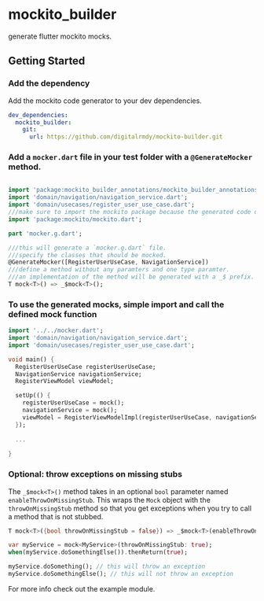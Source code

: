 # mockito_builder

generate flutter mockito mocks.

## Getting Started

### Add the dependency

Add the mockito code generator to your dev dependencies.

```yaml
dev_dependencies:
  mockito_builder:
    git:
      url: https://github.com/digitalrmdy/mockito-builder.git

```

### Add a `mocker.dart` file in your test folder with a `@GenerateMocker` method.


```dart

import 'package:mockito_builder_annotations/mockito_builder_annotations.dart';
import 'domain/navigation/navigation_service.dart';
import 'domain/usecases/register_user_use_case.dart';
///make sure to import the mockito package because the generated code depends on it.
import 'package:mockito/mockito.dart';

part 'mocker.g.dart';

///this will generate a `mocker.g.dart` file.
///specify the classes that should be mocked. 
@GenerateMocker([RegisterUserUseCase, NavigationService])
///define a method without any paramters and one type paramter. 
///an implementation of the method will be generated with a _$ prefix.
T mock<T>() => _$mock<T>();
```

### To use the generated mocks, simple import and call the defined mock function

```dart
import '../../mocker.dart';
import 'domain/navigation/navigation_service.dart';
import 'domain/usecases/register_user_use_case.dart';

void main() {
  RegisterUserUseCase registerUserUseCase;
  NavigationService navigationService;
  RegisterViewModel viewModel;

  setUp(() {
    registerUserUseCase = mock();
    navigationService = mock();
    viewModel = RegisterViewModelImpl(registerUserUseCase, navigationService);
  });
  
  ...
  
}
```

### Optional: throw exceptions on missing stubs

The `_$mock<T>()` method takes in an optional `bool` parameter named `enableThrowOnMissingStub`. This wraps the `Mock` object with the `throwOnMissingStub` method so that you get exceptions when you try to call a method that is not stubbed.


```dart
T mock<T>({bool throwOnMissingStub = false}) => _$mock<T>(enableThrowOnMissingStub: throwOnMissingStub);

var myService = mock<MyService>(throwOnMissingStub: true);
when(myService.doSomethingElse()).thenReturn(true);

myService.doSomething(); // this will throw an exception
myService.doSomethingElse(); // this will not throw an exception
```

For more info check out the example module.
